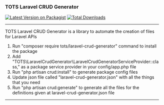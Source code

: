 ### TOTS Laravel CRUD Generator

[![Latest Version on Packagist](https://img.shields.io/packagist/v/tots/laravel-crud-generator.svg?style=flat-square)](https://packagist.org/packages/tots/laravel-crud-generator)
[![Total Downloads](https://img.shields.io/packagist/dt/tots/laravel-crud-generator?style=flat-square)](https://packagist.org/packages/tots/laravel-crud-generator)

---
TOTS Laravel CRUD Generator is a library to automate the creation of files for Laravel APIs

1. Run "composer require tots/laravel-crud-generator" command to install the package
2. Add "TOTS\LaravelCrudGenerator\LaravelCrudGeneratorServiceProvider::class," as a package service provider in your config/app.php file
3. Run "php artisan crud:install" to generate package config files
4. Update json file called "laravel-crud-generator.json" with all the things that you need
5. Run "php artisan crud:generate" to generate all the files for the definitions given at laravel-crud-generator.json file
---
